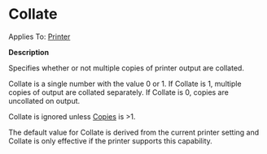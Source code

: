 




<h1 class="heading"><span class="name">Collate</span></h1>

Applies To: [Printer](./printer.md)


**Description**


Specifies whether or not multiple copies of printer output are collated.


Collate is a single number with the value 0 or 1. If Collate is 1, multiple copies of output are collated separately. If Collate is 0, copies are uncollated on output.


Collate is ignored unless [Copies](copies.md) is >1.


The default value for Collate is derived from the current printer setting and Collate is only effective if the printer supports this capability.



